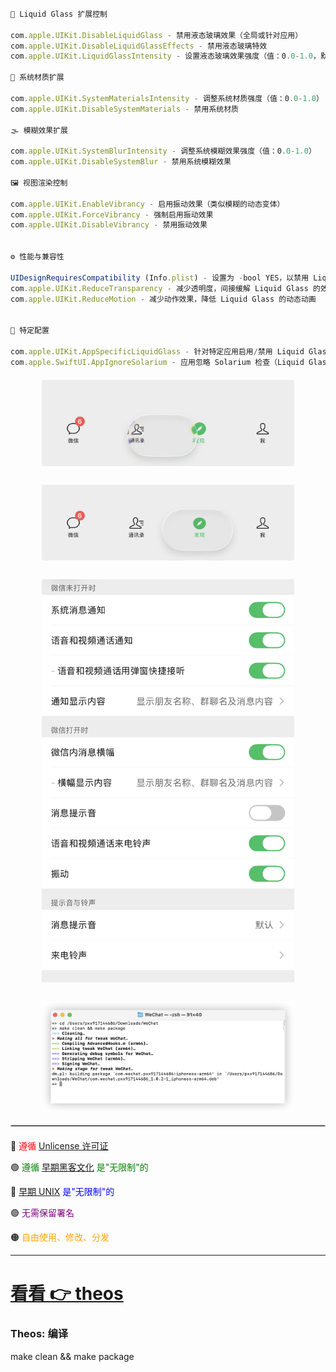 ```js

🔮 Liquid Glass 扩展控制

com.apple.UIKit.DisableLiquidGlass - 禁用液态玻璃效果（全局或针对应用）
com.apple.UIKit.DisableLiquidGlassEffects - 禁用液态玻璃特效
com.apple.UIKit.LiquidGlassIntensity - 设置液态玻璃效果强度（值：0.0-1.0，默认1.0）

🎨 系统材质扩展

com.apple.UIKit.SystemMaterialsIntensity - 调整系统材质强度（值：0.0-1.0）
com.apple.UIKit.DisableSystemMaterials - 禁用系统材质

🌫️ 模糊效果扩展

com.apple.UIKit.SystemBlurIntensity - 调整系统模糊效果强度（值：0.0-1.0）
com.apple.UIKit.DisableSystemBlur - 禁用系统模糊效果

🖼️ 视图渲染控制

com.apple.UIKit.EnableVibrancy - 启用振动效果（类似模糊的动态变体）
com.apple.UIKit.ForceVibrancy - 强制启用振动效果
com.apple.UIKit.DisableVibrancy - 禁用振动效果


⚙️ 性能与兼容性

UIDesignRequiresCompatibility (Info.plist) - 设置为 -bool YES，以禁用 Liquid Glass 并确保兼容性
com.apple.UIKit.ReduceTransparency - 减少透明度，间接缓解 Liquid Glass 的效果（类似于无障碍设置）
com.apple.UIKit.ReduceMotion - 减少动作效果，降低 Liquid Glass 的动态动画


📱 特定配置

com.apple.UIKit.AppSpecificLiquidGlass - 针对特定应用启用/禁用 Liquid Glass（值：true/false）
com.apple.SwiftUI.AppIgnoreSolarium - 应用忽略 Solarium 检查（Liquid Glass 代号）


```


<!-- 图片上下排列 -->
<div style="display: flex; flex-direction: column; align-items: center; gap: 30px; margin: 20px 0;">
    <img src="./x/1.png" width="80%" style="max-width: 600px;" />
    <img src="./x/2.png" width="80%" style="max-width: 600px;" />
    <img src="./x/3.png" width="80%" style="max-width: 600px;" />
    <img src="./x/4.png" width="80%" style="max-width: 600px;" />
</div>

<hr style="border: 1px solid #ccc; margin: 20px 0;">





🔴 <font color="red">遵循 [Unlicense 许可证](https://unlicense.org/#unlicensed-free-software)</font>

🟢 <font color="green">遵循 [早期黑客文化](https://en.wikipedia.org/wiki/Hacker_culture) 是"无限制"的</font>

🔵 <font color="blue">[早期 UNIX](https://en.wikipedia.org/wiki/History_of_Unix) 是"无限制"的</font>

🟣 <font color="purple">无需保留署名</font>

🟠 <font color="orange">自由使用、修改、分发</font>

---
# [看看 👉 theos](https://theos.dev/docs/)

### Theos: 编译

make clean && make package
